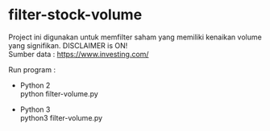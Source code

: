# filter-stock-volume

Project ini digunakan untuk memfilter saham yang memiliki kenaikan volume yang signifikan. DISCLAIMER is ON!<br />
Sumber data : https://www.investing.com/

Run program : <br />
- Python 2 <br />
python filter-volume.py

- Python 3 <br />
python3 filter-volume.py
